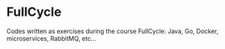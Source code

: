 # FullCycle
Codes written as exercises during the course FullCycle: Java, Go, Docker, microservices, RabbitMQ, etc...
